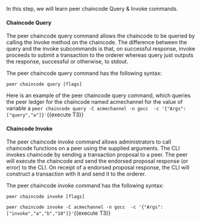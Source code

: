 
In this step, we will learn peer chaincode Query & Invoke commands.

#### Chaincode Query
The peer chaincode query command allows the chaincode to be queried by calling the Invoke method on the chaincode. The difference between the query and the invoke subcommands is that, on successful response, invoke proceeds to submit a transaction to the orderer whereas query just outputs the response, successful or otherwise, to stdout.

The peer chaincode query command has the following syntax:
```
peer chaincode query [flags]
```

Here is an example of the peer chaincode query command, which queries the peer ledger for the chaincode named acmechannel for the value of variable a
`peer chaincode query -C acmechannel -n gocc  -c '{"Args":["query","a"]}'`{{execute T3}}


#### Chaincode Invoke
The peer chaincode invoke command allows administrators to call chaincode functions on a peer using the supplied arguments. The CLI invokes chaincode by sending a transaction proposal to a peer. The peer will execute the chaincode and send the endorsed proposal response (or error) to the CLI. On receipt of a endorsed proposal response, the CLI will construct a transaction with it and send it to the orderer.

The peer chaincode invoke command has the following syntax:
```
peer chaincode invoke [flags]
```

`peer chaincode invoke -C acmechannel -n gocc  -c '{"Args":["invoke","a","b","10"]}'`{{execute T3}}
